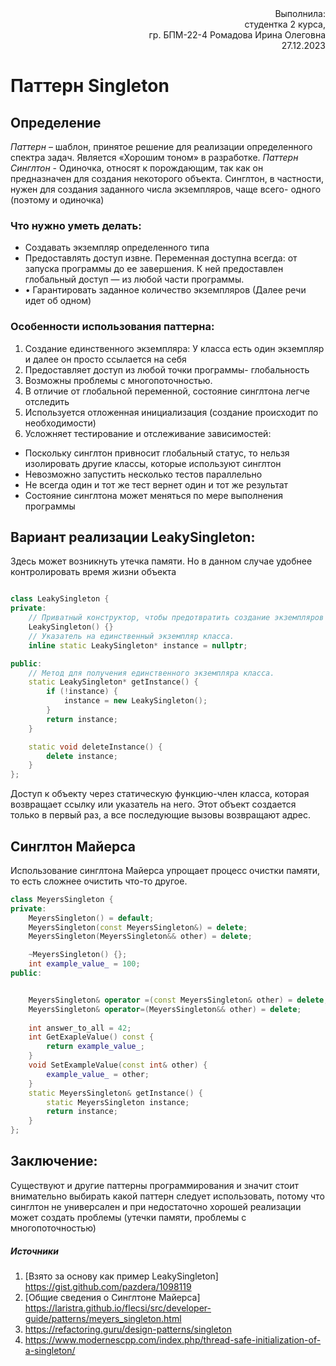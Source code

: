 <div style="text-align: right">Выполнила:</div>
<div style="text-align: right">студентка 2 курса,</div>
<div style="text-align: right">гр. БПМ-22-4 Ромадова Ирина Олеговна</div>
<div style="text-align: right">27.12.2023</div>

# Паттерн Singleton 

## __Определение__


*Паттерн* – шаблон, принятое решение для реализации определенного спектра задач. Является «Хорошим тоном» в разработке.
*Паттерн Синглтон* - Одиночка, относят к порождающим, так как он предназначен для создания некоторого объекта. Синглтон, в частности, нужен для создания заданного числа экземпляров, чаще всего- одного (поэтому и одиночка)

### Что нужно уметь делать:
-	Создавать экземпляр определенного типа
-	Предоставлять доступ извне. Переменная доступна всегда: от запуска программы до ее завершения. К ней предоставлен глобальный доступ — из любой части программы.
-	•	Гарантировать заданное количество экземпляров (Далее речи идет об одном)
### Особенности использования паттерна:
1.	Создание единственного экземпляра: У класса есть один экземпляр и далее он просто ссылается на себя
2.	Предоставляет доступ из любой точки программы- глобальность
3.	Возможны проблемы с многопоточностью.
4.	В отличие от глобальной переменной, состояние синглтона легче отследить
5.	Используется отложенная инициализация (создание происходит по необходимости)
6.	Усложняет тестирование и отслеживание зависимостей:
  - Поскольку синглтон привносит глобальный статус, то нельзя изолировать другие классы, которые используют синглтон
  - Невозможно запустить несколько тестов параллельно
  -	Не всегда один и тот же тест вернет один и тот же результат
  -	Состояние синглтона может меняться по мере выполнения программы

## Вариант реализации LeakySingleton:

Здесь может возникнуть утечка памяти. Но в данном случае удобнее контролировать время жизни объекта
```C++

class LeakySingleton {
private:
    // Приватный конструктор, чтобы предотвратить создание экземпляров извне.
    LeakySingleton() {}
    // Указатель на единственный экземпляр класса.
    inline static LeakySingleton* instance = nullptr;

public:
    // Метод для получения единственного экземпляра класса.
    static LeakySingleton* getInstance() {
        if (!instance) {
            instance = new LeakySingleton();
        }
        return instance;
    }

    static void deleteInstance() {
        delete instance;
    }
};
```

 
Доступ к объекту через статическую функцию-член класса, которая возвращает ссылку или указатель на него. Этот объект создается только в первый раз, а все последующие вызовы возвращают адрес.

## Синглтон Майерса 

Использование синглтона Майерса упрощает процесс очистки памяти, то есть сложнее очистить что-то другое. 

```C++
class MeyersSingleton {
private:
    MeyersSingleton() = default;
    MeyersSingleton(const MeyersSingleton&) = delete;
    MeyersSingleton(MeyersSingleton&& other) = delete;

    ~MeyersSingleton() {};
    int example_value_ = 100;
public:


    MeyersSingleton& operator =(const MeyersSingleton& other) = delete;
    MeyersSingleton& operator=(MeyersSingleton&& other) = delete;
    
    int answer_to_all = 42;
    int GetExapleValue() const {
        return example_value_;
    }
    void SetExampleValue(const int& other) {
        example_value_ = other;
    }
    static MeyersSingleton& getInstance() {
        static MeyersSingleton instance;
        return instance;
    }
};
```
## Заключение:

Существуют и другие паттерны программирования и значит стоит внимательно выбирать какой паттерн следует использовать, потому что синглтон не универсален и при недостаточно хорошей реализации может создать проблемы (утечки памяти, проблемы с многопоточностью)

##### Источники 
1. [Взято за основу как пример LeakySingleton] https://gist.github.com/pazdera/1098119
2. [Общие сведения о Синглтоне Майерса] https://laristra.github.io/flecsi/src/developer-guide/patterns/meyers_singleton.html
3. https://refactoring.guru/design-patterns/singleton
4. https://www.modernescpp.com/index.php/thread-safe-initialization-of-a-singleton/
